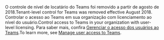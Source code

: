  <span data-ttu-id="2c399-101">O controle de nível de locatário do Teams foi removido a partir de agosto de 2018.</span><span class="sxs-lookup"><span data-stu-id="2c399-101">Tenant-level control for Teams was removed effective August 2018.</span></span> <span data-ttu-id="2c399-102">Controlar o acesso ao Teams em sua organização com licenciamento ao nível do usuário.</span><span class="sxs-lookup"><span data-stu-id="2c399-102">Control access to Teams in your organization with user-level licensing.</span></span> <span data-ttu-id="2c399-103">Para saber mais, confira [Gerenciar o acesso dos usuários ao Teams](../user-access.md).</span><span class="sxs-lookup"><span data-stu-id="2c399-103">To learn more, see [Manage user access to Teams](../user-access.md).</span></span>


